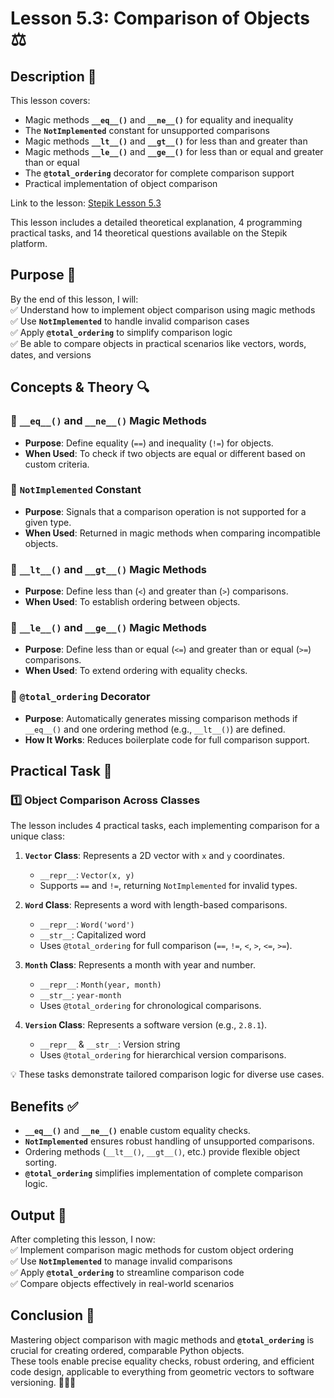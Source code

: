 # Lesson 5.3: Comparison of Objects ⚖️

## Description 📝

This lesson covers:

-   Magic methods **`__eq__()`** and **`__ne__()`** for equality and inequality
-   The **`NotImplemented`** constant for unsupported comparisons
-   Magic methods **`__lt__()`** and **`__gt__()`** for less than and greater than
-   Magic methods **`__le__()`** and **`__ge__()`** for less than or equal and greater than or equal
-   The **`@total_ordering`** decorator for complete comparison support
-   Practical implementation of object comparison

Link to the lesson: [Stepik Lesson 5.3](https://stepik.org/lesson/805771/step/1?unit=808896)

This lesson includes a detailed theoretical explanation, 4 programming practical tasks, and 14 theoretical questions available on the Stepik platform.

## Purpose 🎯

By the end of this lesson, I will:  
✅ Understand how to implement object comparison using magic methods  
✅ Use **`NotImplemented`** to handle invalid comparison cases  
✅ Apply **`@total_ordering`** to simplify comparison logic  
✅ Be able to compare objects in practical scenarios like vectors, words, dates, and versions

## Concepts & Theory 🔍

### 🔹 **`__eq__()`** and **`__ne__()`** Magic Methods

-   **Purpose**: Define equality (`==`) and inequality (`!=`) for objects.
-   **When Used**: To check if two objects are equal or different based on custom criteria.

### 🔹 **`NotImplemented`** Constant

-   **Purpose**: Signals that a comparison operation is not supported for a given type.
-   **When Used**: Returned in magic methods when comparing incompatible objects.

### 🔹 **`__lt__()`** and **`__gt__()`** Magic Methods

-   **Purpose**: Define less than (`<`) and greater than (`>`) comparisons.
-   **When Used**: To establish ordering between objects.

### 🔹 **`__le__()`** and **`__ge__()`** Magic Methods

-   **Purpose**: Define less than or equal (`<=`) and greater than or equal (`>=`) comparisons.
-   **When Used**: To extend ordering with equality checks.

### 🔹 **`@total_ordering`** Decorator

-   **Purpose**: Automatically generates missing comparison methods if `__eq__()` and one ordering method (e.g., `__lt__()`) are defined.
-   **How It Works**: Reduces boilerplate code for full comparison support.

## Practical Task 🧪

### 1️⃣ **Object Comparison Across Classes**

The lesson includes 4 practical tasks, each implementing comparison for a unique class:

1. **`Vector` Class**: Represents a 2D vector with `x` and `y` coordinates.

    - `__repr__`: `Vector(x, y)`
    - Supports `==` and `!=`, returning `NotImplemented` for invalid types.

2. **`Word` Class**: Represents a word with length-based comparisons.

    - `__repr__`: `Word('word')`
    - `__str__`: Capitalized word
    - Uses `@total_ordering` for full comparison (`==`, `!=`, `<`, `>`, `<=`, `>=`).

3. **`Month` Class**: Represents a month with year and number.

    - `__repr__`: `Month(year, month)`
    - `__str__`: `year-month`
    - Uses `@total_ordering` for chronological comparisons.

4. **`Version` Class**: Represents a software version (e.g., `2.8.1`).
    - `__repr__` & `__str__`: Version string
    - Uses `@total_ordering` for hierarchical version comparisons.

💡 These tasks demonstrate tailored comparison logic for diverse use cases.

## Benefits ✅

-   **`__eq__()`** and **`__ne__()`** enable custom equality checks.
-   **`NotImplemented`** ensures robust handling of unsupported comparisons.
-   Ordering methods (`__lt__()`, `__gt__()`, etc.) provide flexible object sorting.
-   **`@total_ordering`** simplifies implementation of complete comparison logic.

## Output 📜

After completing this lesson, I now:  
✅ Implement comparison magic methods for custom object ordering  
✅ Use **`NotImplemented`** to manage invalid comparisons  
✅ Apply **`@total_ordering`** to streamline comparison code  
✅ Compare objects effectively in real-world scenarios

## Conclusion 🚀

Mastering object comparison with magic methods and **`@total_ordering`** is crucial for creating ordered, comparable Python objects.  
These tools enable precise equality checks, robust ordering, and efficient code design, applicable to everything from geometric vectors to software versioning. 🧑‍💻✨
